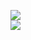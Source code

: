 [![](https://img.shields.io/badge/Made%20With-Github%20Spray-lightgrey.svg?style=for-the-badge&logo=github)](https://github.com/Annihil/github-spray#10575)  
[![](https://i.imgur.com/2DrTn0Z.gif)](https://github.com/Annihil/github-spray)